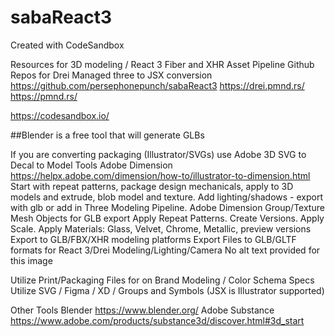 # sabaReact3
Created with CodeSandbox

Resources for 3D modeling / React 3 Fiber and XHR Asset Pipeline
Github Repos for Drei Managed three to JSX conversion
https://github.com/persephonepunch/sabaReact3
https://drei.pmnd.rs/
https://pmnd.rs/

https://codesandbox.io/

##Blender is a free tool that will generate GLBs

If you are converting packaging (Illustrator/SVGs) use Adobe 3D SVG to Decal to Model Tools
Adobe Dimension
https://helpx.adobe.com/dimension/how-to/illustrator-to-dimension.html
Start with repeat patterns, package design mechanicals, apply to 3D models and extrude, blob model and texture. Add lighting/shadows - export with glb or add in Three Modeling Pipeline.
Adobe Dimension Group/Texture Mesh Objects for GLB export
Apply Repeat Patterns. Create Versions. Apply Scale. Apply Materials: Glass, Velvet, Chrome, Metallic, preview versions
Export to GLB/FBX/XHR modeling platforms
Export Files to GLB/GLTF formats for React 3/Drei Modeling/Lighting/Camera
No alt text provided for this image

Utilize Print/Packaging Files for on Brand Modeling / Color Schema Specs
Utilize SVG / Figma / XD / Groups and Symbols (JSX is Illustrator supported)

Other Tools
Blender
https://www.blender.org/
Adobe Substance
https://www.adobe.com/products/substance3d/discover.html#3d_start
